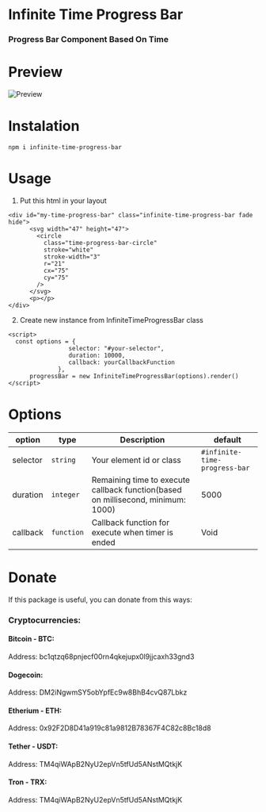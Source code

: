 # Infinite Time Progress Bar
### Progress Bar Component Based On Time

# Preview

![Preview](https://s21.picofile.com/file/8442750742/infinite_time_progress_bar.gif)

# Instalation
`npm i infinite-time-progress-bar`

# Usage

1. Put this html in your layout
```` 
<div id="my-time-progress-bar" class="infinite-time-progress-bar fade hide">
      <svg width="47" height="47">
        <circle
          class="time-progress-bar-circle"
          stroke="white"
          stroke-width="3"
          r="21"
          cx="75"
          cy="75"
        />
      </svg>
      <p></p>
</div>
````
2. Create new instance from InfiniteTimeProgressBar class
```` 
<script>
  const options = {
                 selector: "#your-selector",
                 duration: 10000,
                 callback: yourCallbackFunction
              },
      progressBar = new InfiniteTimeProgressBar(options).render()
</script>
````
# Options

| option  | type | Description | default
| ------------- | ------------- | ------------- | ------------- |
| selector  | `string`  | Your element id or class | `#infinite-time-progress-bar`
| duration  | `integer` | Remaining time to execute callback function(based on millisecond, minimum: 1000) | 5000
| callback  | `function`| Callback function for execute when timer is ended | Void

# Donate

If this package is useful, you can donate from this ways:

### Cryptocurrencies:

#### Bitcoin - BTC:
Address: bc1qtzq68pnjecf00rn4qkejupx0l9jjcaxh33gnd3

#### Dogecoin:
Address: DM2iNgwmSY5obYpfEc9w8BhB4cvQ87Lbkz

#### Etherium - ETH:
Address: 0x92F2D8D41a919c81a9812B78367F4C82c8Bc18d8

#### Tether - USDT:
Address: TM4qiWApB2NyU2epVn5tfUd5ANstMQtkjK

#### Tron - TRX:
Address: TM4qiWApB2NyU2epVn5tfUd5ANstMQtkjK
